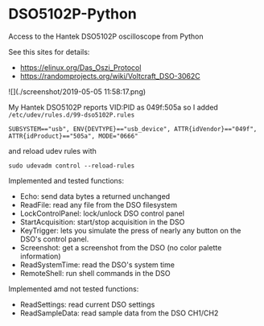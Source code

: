 # DSO5102P-Python
 Access to the Hantek DSO5102P oscilloscope from Python

See this sites for details:
* https://elinux.org/Das_Oszi_Protocol
* https://randomprojects.org/wiki/Voltcraft_DSO-3062C

![](./screenshot/2019-05-05 11:58:17.png)

My Hantek DSO5102P reports VID:PID as 049f:505a so I added ``/etc/udev/rules.d/99-dso5102P.rules``

	SUBSYSTEM=="usb", ENV{DEVTYPE}=="usb_device", ATTR{idVendor}=="049f", ATTR{idProduct}=="505a", MODE="0666"

and reload udev rules with

	sudo udevadm control --reload-rules

Implemented and tested functions:
* Echo: send data bytes a returned unchanged
* ReadFile: read any file from the DSO filesystem
* LockControlPanel: lock/unlock DSO control panel
* StartAcquisition: start/stop acquisition in the DSO
* KeyTrigger: lets you simulate the press of nearly any button on the DSO's control panel.
* Screenshot: get a screenshot from the DSO (no color palette information)
* ReadSystemTime: read the DSO's system time
* RemoteShell: run shell commands in the DSO

Implemented amd not tested functions:
* ReadSettings: read current DSO settings
* ReadSampleData: read sample data from the DSO CH1/CH2
